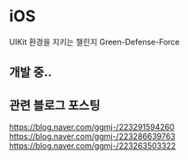 # iOS

UIKit
환경을 지키는 챌린지 Green-Defense-Force

## 개발 중..

## 관련 블로그 포스팅
https://blog.naver.com/ggmj-/223291594260<br/>
https://blog.naver.com/ggmj-/223286639763<br/>
https://blog.naver.com/ggmj-/223263503322<br/>
